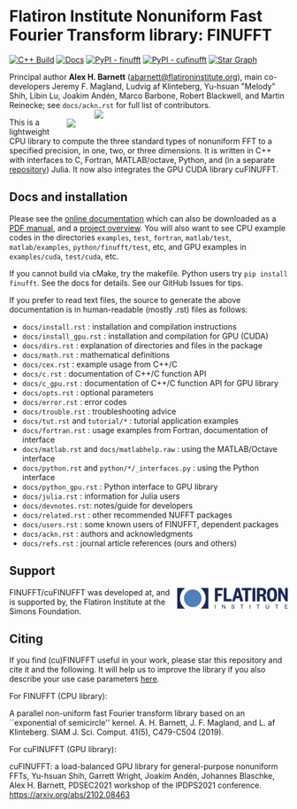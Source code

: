 # Flatiron Institute Nonuniform Fast Fourier Transform library: FINUFFT

[![C++ Build](https://github.com/flatironinstitute/finufft/workflows/C++%20Build/badge.svg)](https://github.com/flatironinstitute/finufft/actions)
[![Docs](https://readthedocs.org/projects/finufft/badge)](https://finufft.readthedocs.io)
[![PyPI - finufft](https://img.shields.io/pypi/dm/finufft?label=finufft%20(CPU))](https://pypi.org/project/finufft)
[![PyPI - cufinufft](https://img.shields.io/pypi/dm/cufinufft?label=cufinufft%20(GPU))](https://pypi.org/project/cufinufft)
[![Star Graph](https://img.shields.io/badge/GitHub-star%20history-blue?logo=github)](https://www.star-history.com/#flatironinstitute/finufft&Date)


Principal author **Alex H. Barnett** (abarnett@flatironinstitute.org),
main co-developers Jeremy F. Magland,
Ludvig af Klinteberg, Yu-hsuan "Melody" Shih, Libin Lu,
Joakim Andén, Marco Barbone, Robert Blackwell, and Martin Reinecke;
see `docs/ackn.rst` for full list of contributors.
​
<img align="right" src="docs/logo.png" width="350">

<img align="right" src="docs/spreadpic.png" width="400"/>

This is a lightweight CPU library to compute the three standard types of nonuniform FFT to a specified precision, in one, two, or three dimensions. It is written in C++ with interfaces to C, Fortran, MATLAB/octave, Python, and (in a separate [repository](https://github.com/ludvigak/FINUFFT.jl)) Julia. It now also integrates the GPU CUDA library cuFINUFFT.

Docs and installation
---------------------

Please see the [online documentation](http://finufft.readthedocs.io/en/latest/index.html) which can also be downloaded as a [PDF manual](https://finufft.readthedocs.io/_/downloads/en/latest/pdf/), and a [project overview](https://users.flatironinstitute.org/~ahb/notes/finufft-project-summary-2023.pdf).
You will also want to see CPU example codes in the directories `examples`, `test`, `fortran`, `matlab/test`, `matlab/examples`, `python/finufft/test`, etc, and GPU examples in `examples/cuda`, `test/cuda`, etc.

If you cannot build via cMake, try the makefile. Python users try `pip install finufft`. See the docs for details. See our GitHub Issues for tips.

If you prefer to read text files, the source to generate the above documentation is in human-readable (mostly .rst) files as follows:

- `docs/install.rst` : installation and compilation instructions
- `docs/install_gpu.rst` : installation and compilation for GPU (CUDA)
- `docs/dirs.rst`    : explanation of directories and files in the package
- `docs/math.rst`    : mathematical definitions
- `docs/cex.rst`     : example usage from C++/C
- `docs/c.rst`       : documentation of C++/C function API
- `docs/c_gpu.rst`   : documentation of C++/C function API for GPU library
- `docs/opts.rst`    : optional parameters
- `docs/error.rst`   : error codes
- `docs/trouble.rst` : troubleshooting advice
- `docs/tut.rst` and `tutorial/*` : tutorial application examples
- `docs/fortran.rst` : usage examples from Fortran, documentation of interface
- `docs/matlab.rst` and `docs/matlabhelp.raw` : using the MATLAB/Octave interface
- `docs/python.rst` and `python/*/_interfaces.py` : using the Python interface
- `docs/python_gpu.rst` : Python interface to GPU library
- `docs/julia.rst`   : information for Julia users
- `docs/devnotes.rst`: notes/guide for developers
- `docs/related.rst` : other recommended NUFFT packages
- `docs/users.rst`   : some known users of FINUFFT, dependent packages
- `docs/ackn.rst`    : authors and acknowledgments
- `docs/refs.rst`    : journal article references (ours and others)

Support
-------

<img align="right" src="docs/FIlogo_200.png" width="200">

FINUFFT/cuFINUFFT was developed at, and is supported by,
the Flatiron Institute at the Simons Foundation.

Citing
------

If you find (cu)FINUFFT useful in your work, please star this repository and
cite it and the following. It will help us to improve the library if you also
describe your use case parameters
[here](https://github.com/flatironinstitute/finufft/discussions/398).

For FINUFFT (CPU library):

A parallel non-uniform fast Fourier transform library based on an ``exponential of semicircle'' kernel.
A. H. Barnett, J. F. Magland, and L. af Klinteberg.
SIAM J. Sci. Comput. 41(5), C479-C504 (2019).

For cuFINUFFT (GPU library):

cuFINUFFT: a load-balanced GPU library for general-purpose nonuniform FFTs,
Yu-hsuan Shih, Garrett Wright, Joakim Andén, Johannes Blaschke, Alex H. Barnett,
PDSEC2021 workshop of the IPDPS2021 conference. https://arxiv.org/abs/2102.08463
